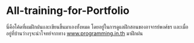 # All-training-for-Portfolio
นี่คือโค้ดที่ผมฝึกฝนเเละเขียนขึ้นมาเองทั้งหมด โดยอยู่ในการดูแลฝึกสอนของอาจารย์พงศ์ธร เเละเมื่ออยู่ที่บ้านว่างๆจะนำโจทย์จากทาง www.programming.in.th มาฝึกฝน
